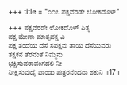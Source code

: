 +++
title = "೦೧೭ ಪಕ್ಷವೆರಡೇ ಲೋಕದೊಳ್"

+++
ಪಕ್ಷವೆರಡೇ ಲೋಕದೊಳ್ ಪಿತೃ  
ಪಕ್ಷ ಮೇಣಾ ಮಾತೃಪಕ್ಷ ವಿ  
ಪಕ್ಷ ತಂದೆಯ ದೆಸೆ ಸಪಕ್ಷವು ತಾಯ ದೆಸೆಯವರು  
ತಕ್ಷಕನ ತೆರನಂತೆ ನಿಮ್ಮನು  
ಭಕ್ಷಿಸುವರಾವಂಗದಲಿ ನೀ  
ನೀಕ್ಷಿಸುವುದೈ ಪಾಂಡು ಪುತ್ರರನೆಂದನಾ ಶಕುನಿ     ॥17॥